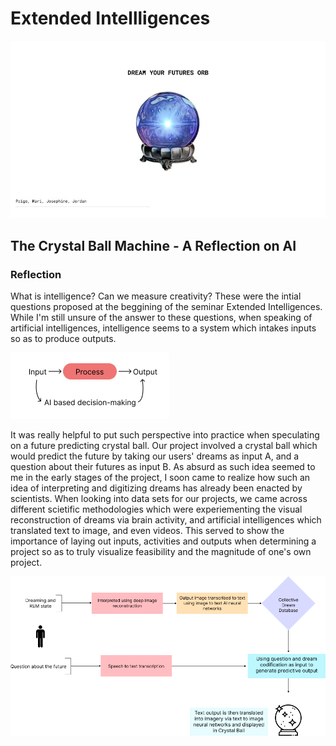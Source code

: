 # Extended Intellligences

![Group Work](../images/CrystalBall.jpg)

## The Crystal Ball Machine - A Reflection on AI

### Reflection

What is intelligence? Can we measure creativity? These were the intial questions proposed at the beggining of the seminar Extended Intelligences. While I'm still unsure of the answer to these questions, when speaking of artificial intelligences, intelligence seems to a system which intakes inputs so as to produce outputs.

![Extended Flow](../images/AIFlow.png)

It was really helpful to put such perspective into practice when speculating on a future predicting crystal ball. Our project involved a crystal ball which would predict the future by taking our users' dreams as input A, and a question about their futures as input B. As absurd as such idea seemed to me in the early stages of the project, I soon came to realize how such an idea of interpreting and digitizing dreams has already been enacted by scientists. When looking into data sets for our projects, we came across different scietific methodologies which were experiementing the visual reconstruction of dreams via brain activity, and artificial intelligences which translated text to image, and even videos. This served to show the importance of laying out inputs, activities and outputs when determining a project so as to truly visualize feasibility and the magnitude of one's own project.

![Group Work](../images/ExtendedFlow.png)
